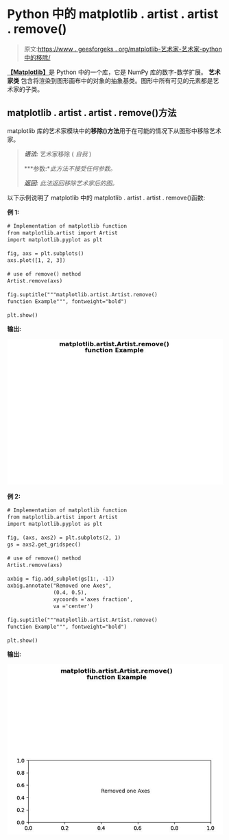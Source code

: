 # Python 中的 matplotlib . artist . artist . remove()

> 原文:[https://www . geesforgeks . org/matplotlib-艺术家-艺术家-python 中的移除/](https://www.geeksforgeeks.org/matplotlib-artist-artist-remove-in-python/)

[**【Matplotlib】**](https://www.geeksforgeeks.org/python-introduction-matplotlib/)是 Python 中的一个库，它是 NumPy 库的数字-数学扩展。 **艺术家类** 包含将渲染到图形画布中的对象的抽象基类。图形中所有可见的元素都是艺术家的子类。

## matplotlib . artist . artist . remove()方法

matplotlib 库的艺术家模块中的**移除()方法**用于在可能的情况下从图形中移除艺术家。

> ***语法:*** 艺术家移除 ( *自我* )
> 
> ***参数:**此方法不接受任何参数。*
> 
> ***返回:*** *此法返回移除艺术家后的图。*

以下示例说明了 matplotlib 中的 matplotlib . artist . artist . remove()函数:

**例 1:**

```
# Implementation of matplotlib function
from matplotlib.artist import Artist
import matplotlib.pyplot as plt

fig, axs = plt.subplots()
axs.plot([1, 2, 3])

# use of remove() method
Artist.remove(axs)

fig.suptitle("""matplotlib.artist.Artist.remove()
function Example""", fontweight="bold")

plt.show()
```

**输出:**

![](img/cef1fde8d05e2868cac333ac98232035.png)

**例 2:**

```
# Implementation of matplotlib function
from matplotlib.artist import Artist 
import matplotlib.pyplot as plt 

fig, (axs, axs2) = plt.subplots(2, 1) 
gs = axs2.get_gridspec()  

# use of remove() method
Artist.remove(axs)

axbig = fig.add_subplot(gs[1:, -1]) 
axbig.annotate("Removed one Axes", 
               (0.4, 0.5), 
               xycoords ='axes fraction', 
               va ='center') 

fig.suptitle("""matplotlib.artist.Artist.remove()
function Example""", fontweight="bold")

plt.show()
```

**输出:**

![](img/099671471d920f419a5d125882279701.png)